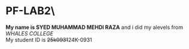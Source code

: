 # PF-LAB2\
**My name is SYED MUHAMMAD MEHDI RAZA** and i did my alevels from *WHALES COLLEGE*\
My student ID is ~~25k0931~~24K-0931
